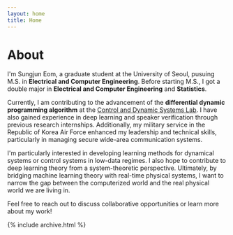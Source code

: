 ```yaml
---
layout: home
title: Home
---
```


# About

I'm Sungjun Eom, a graduate student at the University of Seoul, pusuing M.S. in **Electrical and Computer Engineering**. Before starting M.S., I got a double major in **Electrical and Computer Engineering** and **Statistics**.


Currently, I am contributing to the advancement of the **differential dynamic programming algorithm** at the [Control and Dynamic Systems Lab](https://sites.google.com/view/cdsluos). I have also gained experience in deep learning and speaker verification through previous research internships. Additionally, my military service in the Republic of Korea Air Force enhanced my leadership and technical skills, particularly in managing secure wide-area communication systems.

I'm particularly interested in developing learning methods for dynamical systems or control systems in low-data regimes. I also hope to contribute to deep learning theory from a system-theoretic perspective. Ultimately, by bridging machine learning theory with real-time physical systems, I want to narrow the gap between the computerized world and the real physical world we are living in.

Feel free to reach out to discuss collaborative opportunities or learn more about my work!

{% include archive.html %}
